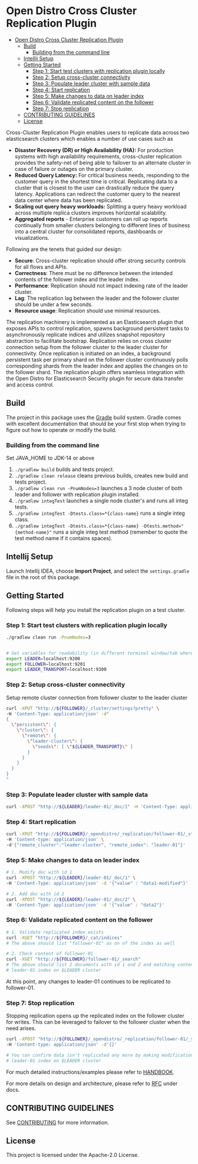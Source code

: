 # Open Distro Cross Cluster Replication Plugin


- [Open Distro Cross Cluster Replication Plugin](#open-distro-cross-cluster-replication-plugin)
    - [Build](#build)
        - [Building from the command line](#building-from-the-command-line)
    - [Intellij Setup](#intellij-setup)
    - [Getting Started](#getting-started)
        - [Step 1: Start test clusters with replication plugin locally](#step-1-start-test-clusters-with-replication-plugin-locally)
        - [Step 2: Setup cross-cluster connectivity](#step-2-setup-cross-cluster-connectivity)
        - [Step 3: Populate leader cluster with sample data](#step-3-populate-leader-cluster-with-sample-data)
        - [Step 4: Start replication](#step-4-start-replication)
        - [Step 5: Make changes to data on leader index](#step-5-make-changes-to-data-on-leader-index)
        - [Step 6: Validate replicated content on the follower](#step-6-validate-replicated-content-on-the-follower)
        - [Step 7: Stop replication](#step-7-stop-replication)
    - [CONTRIBUTING GUIDELINES](#contributing-guidelines)
    - [License](#license)


Cross-Cluster Replication Plugin enables users to replicate data across two elasticsearch clusters which enables a number of use cases such as 

- **Disaster Recovery (DR) or High Availability (HA):** For production systems with high availability requirements, cross-cluster replication provides the safety-net of being able to failover to an alternate cluster in case of failure or outages on the primary cluster.
- **Reduced Query Latency:** For critical business needs, responding to the customer query in the shortest time is critical. Replicating data to a cluster that is closest to the user can drastically reduce the query latency. Applications can redirect the customer query to the nearest data center where data has been replicated.
- **Scaling out query heavy workloads:** Splitting a query heavy workload across multiple replica clusters improves  horizontal scalability.
- **Aggregated reports** - Enterprise customers can roll up reports continually from smaller clusters belonging to different lines of business into a central cluster for consolidated reports, dashboards or visualizations.

Following are the tenets that guided our design:

- **Secure**: Cross-cluster replication should offer strong security controls for all flows and APIs.
- **Correctness**: There must be no difference between the intended contents of the follower index and the leader index.
- **Performance**: Replication should not impact indexing rate of the leader cluster. 
- **Lag**: The replication lag between the leader and the follower cluster should be under a few seconds.
- **Resource usage**: Replication should use minimal resources. 


The replication machinery is implemented as an Elasticsearch plugin that exposes APIs to control replication, spawns background persistent tasks to asynchronously replicate indices and utilizes snapshot repository abstraction to facilitate bootstrap. Replication relies on cross cluster connection setup from the follower cluster to the leader cluster for connectivity. Once replication is initiated on an index, a background persistent task per primary shard on the follower cluster continuously polls corresponding shards from the leader index and applies the changes on to the follower shard. The replication plugin offers seamless integration with the Open Distro for Elasticsearch Security plugin for secure data transfer and access control.


## Build

The project in this package uses the [Gradle](https://docs.gradle.org/current/userguide/userguide.html) build system. Gradle comes with excellent documentation that should be your first stop when trying to figure out how to operate or modify the build.

### Building from the command line
Set JAVA_HOME to JDK-14 or above

1. `./gradlew build` builds and tests project.
2. `./gradlew clean release` cleans previous builds, creates new build and tests project.
3. `./gradlew clean run -PnumNodes=3` launches a 3 node cluster of both leader and follower with replication plugin installed.
4. `./gradlew integTest` launches a single node cluster's and runs all integ tests.
5. `./gradlew integTest -Dtests.class=*{class-name}` runs a single integ class.
6.  `./gradlew integTest -Dtests.class=*{class-name} -Dtests.method="{method-name}"` runs a single integ test method (remember to quote the test method name if it contains spaces).

## Intellij Setup

Launch Intellij IDEA, choose **Import Project**, and select the `settings.gradle` file in the root of this package.

## Getting Started

Following steps will help you install the replication plugin on a test cluster.

### Step 1: Start test clusters with replication plugin locally

```bash
./gradlew clean run -PnumNodes=3


# Set variables for readability (in different terminal window/tab where you will run rest of the steps)
export LEADER=localhost:9200
export FOLLOWER=localhost:9201
export LEADER_TRANSPORT=localhost:9300
```

### Step 2: Setup cross-cluster connectivity

Setup remote cluster connection from follower cluster to the leader cluster

```bash
curl -XPUT "http://${FOLLOWER}/_cluster/settings?pretty" \
-H 'Content-Type: application/json' -d"
{
  \"persistent\": {
    \"cluster\": {
      \"remote\": {
        \"leader-cluster\": {
          \"seeds\": [ \"${LEADER_TRANSPORT}\" ]
        }
      }
    }
  }
}
"
```

### Step 3: Populate leader cluster with sample data

```bash
curl -XPOST "http://${LEADER}/leader-01/_doc/1" -H 'Content-Type: application/json' -d '{"value" : "data1"}'
```

### Step 4: Start replication

```bash
curl -XPUT "http://${FOLLOWER}/_opendistro/_replication/follower-01/_start?pretty" \
-H 'Content-type: application/json' \
-d'{"remote_cluster":"leader-cluster", "remote_index": "leader-01"}'
```

### Step 5: Make changes to data on leader index

```bash
# 1. Modify doc with id 1
curl -XPOST "http://${LEADER}/leader-01/_doc/1" \
-H 'Content-Type: application/json' -d '{"value" : "data1-modified"}'

# 2. Add doc with id 2
curl -XPOST "http://${LEADER}/leader-01/_doc/2" \
-H 'Content-Type: application/json' -d '{"value" : "data2"}'
```

### Step 6: Validate replicated content on the follower

```bash
# 1. Validate replicated index exists
curl -XGET "http://${FOLLOWER}/_cat/indices"
# The above should list "follower-01" as on of the index as well

# 2. Check content of follower-01
curl -XGET "http://${FOLLOWER}/follower-01/_search"
# The above should list 2 documents with id 1 and 2 and matching content of
# leader-01 index on $LEADER cluster

```

At this point, any changes to leader-01 continues to be replicated to follower-01.

### Step 7: Stop replication

Stopping replication opens up the replicated index on the follower cluster for writes. This can be leveraged to failover to the follower cluster when the need arises.

```bash
curl -XPOST "http://${FOLLOWER}/_opendistro/_replication/follower-01/_stop?pretty" \
-H 'Content-type: application/json' -d'{}'

# You can confirm data isn't replicated any more by making modifications to
# leader-01 index on $LEADER cluster 
```

For much detailed instructions/examples please refer to [HANDBOOK](HANDBOOK.md).

For more details on design and architecture, please refer to [RFC](docs/RFC.md) under docs.

## CONTRIBUTING GUIDELINES

See [CONTRIBUTING](CONTRIBUTING.md) for more information.

## License

This project is licensed under the Apache-2.0 License.
